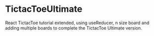 # TictacToeUltimate
React TictacToe tutorial extended, using useReducer, n size board and adding multiple boards to complete the TictacToe Ultimate version.
